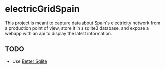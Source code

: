 # electricGridSpain

This project is meant to capture data about Spain's electricity network from a production point of view, store it in a sqlite3 database, and expose a webapp with an api to display the latest information. 

## TODO
- Use [Better Sqlite](https://github.com/WiseLibs/better-sqlite3)